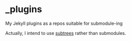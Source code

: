 _plugins
========

My Jekyll plugins as a repos suitable for submodule-ing

Actually, I intend to use [subtrees][0] rather than submodules.

[0]: http://blogs.atlassian.com/2013/05/alternatives-to-git-submodule-git-subtree/
